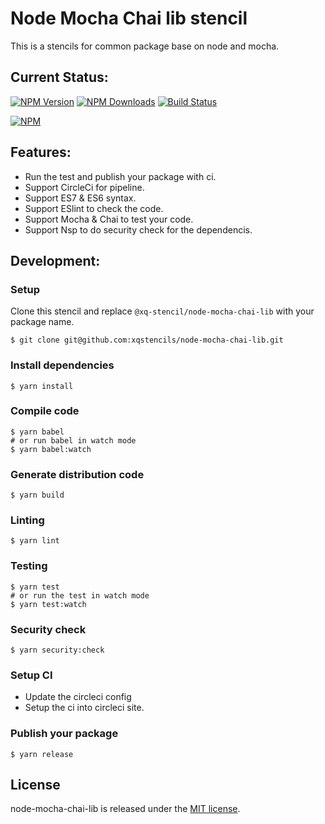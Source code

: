 # Node Mocha Chai lib stencil
This is a stencils for common package base on node and mocha.

## Current Status:

[![NPM Version](https://img.shields.io/npm/v/@xq-stencil/node-mocha-chai-lib.svg)](https://npmjs.org/package/@xq-stencil/node-mocha-chai-lib)
[![NPM Downloads](https://img.shields.io/npm/dm/@xq-stencil/node-mocha-chai-lib.svg)](https://npmjs.org/package/@xq-stencil/node-mocha-chai-lib)
[![Build Status](https://circleci.com/gh/xqstencils/node-mocha-chai-lib.svg?style=svg)](https://circleci.com/gh/xqstencils/node-mocha-chai-lib)

[![NPM](https://nodei.co/npm/@xq-stencil/node-mocha-chai-lib.png?downloads=true&downloadRank=true&stars=true)](https://nodei.co/npm/@xq-stencil/node-mocha-chai-lib/)

## Features:

* Run the test and publish your package with ci.
* Support CircleCi for pipeline.
* Support ES7 & ES6 syntax.
* Support ESlint to check the code.
* Support Mocha & Chai to test your code.
* Support Nsp to do security check for the dependencis.

## Development:

### Setup

Clone this stencil and replace `@xq-stencil/node-mocha-chai-lib` with your package name.

```
$ git clone git@github.com:xqstencils/node-mocha-chai-lib.git
```

### Install dependencies

```
$ yarn install
```

### Compile code

```
$ yarn babel
# or run babel in watch mode
$ yarn babel:watch
```

### Generate distribution code

```
$ yarn build
```

### Linting

```
$ yarn lint
```

### Testing

```
$ yarn test
# or run the test in watch mode
$ yarn test:watch
```

### Security check

```
$ yarn security:check
```

### Setup CI

* Update the circleci config
* Setup the ci into circleci site.


### Publish your package

```
$ yarn release
```

## License

node-mocha-chai-lib is released under the [MIT license](https://github.com/xqstencils/node-mocha-chai-lib/blob/master/LICENSE).
